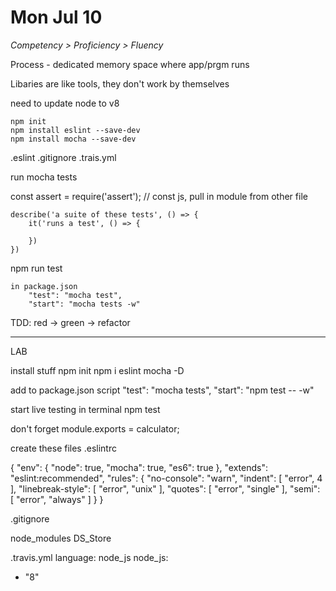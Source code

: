 # Mon Jul 10

_Competency > Proficiency > Fluency_

Process - dedicated memory space where app/prgm runs

Libaries are like tools, they don't work by themselves

need to update node to v8
```
npm init
npm install eslint --save-dev
npm install mocha --save-dev
```
.eslint
.gitignore
.trais.yml


run mocha tests

const assert = require('assert'); // const js, pull in module from other file
```
describe('a suite of these tests', () => {
	it('runs a test', () => {

	})
})
```

npm run test
```
in package.json
	"test": "mocha test",
	"start": "mocha tests -w"
```


TDD: red -> green -> refactor

---

LAB

install stuff
npm init
npm i eslint mocha -D

add to package.json script
    "test": "mocha tests",
    "start": "npm test -- -w"

start live testing in terminal
npm test

don't forget
module.exports = calculator;

create these files
.eslintrc

{
  "env": {
    "node": true,
    "mocha": true,
    "es6": true
  },
  "extends": "eslint:recommended",
  "rules": {
    "no-console": "warn",
    "indent": [
      "error",
      4
    ],
    "linebreak-style": [
      "error",
      "unix"
    ],
    "quotes": [
      "error",
      "single"
    ],
    "semi": [
      "error",
      "always"
    ]
  }
}

.gitignore

node_modules
DS_Store


.travis.yml
language: node_js
node_js:
  - "8"